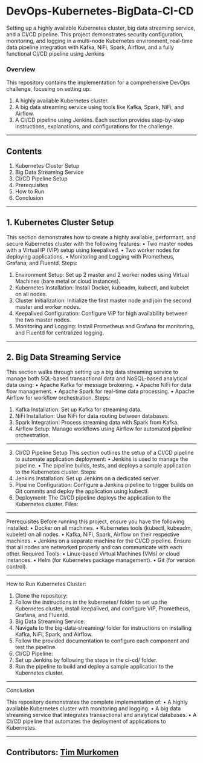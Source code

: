 # DevOps-Kubernetes-BigData-CI-CD
Setting up a highly available Kubernetes cluster, big data streaming service, and a CI/CD pipeline. This project demonstrates security configuration, monitoring, and logging in a multi-node Kubernetes environment, real-time data pipeline integration with Kafka, NiFi, Spark, Airflow, and a fully functional CI/CD pipeline using Jenkins

### Overview
This repository contains the implementation for a comprehensive DevOps challenge, focusing on setting up:
1.	A highly available Kubernetes cluster.
2.	A big data streaming service using tools like Kafka, Spark, NiFi, and Airflow.
3.	A CI/CD pipeline using Jenkins.
Each section provides step-by-step instructions, explanations, and configurations for the challenge.
---
## Contents
1.	Kubernetes Cluster Setup
2.	Big Data Streaming Service
3.	CI/CD Pipeline Setup
4.	Prerequisites
5.	How to Run
6.	Conclusion
----

## 1. Kubernetes Cluster Setup
This section demonstrates how to create a highly available, performant, and secure Kubernetes cluster with the following features:
•	Two master nodes with a Virtual IP (VIP) setup using keepalived.
•	Two worker nodes for deploying applications.
•	Monitoring and Logging with Prometheus, Grafana, and Fluentd.
Steps:
1.	Environment Setup: Set up 2 master and 2 worker nodes using Virtual Machines (bare metal or cloud instances).
2.	Kubernetes Installation: Install Docker, kubeadm, kubectl, and kubelet on all nodes.
3.	Cluster Initialization: Initialize the first master node and join the second master and worker nodes.
4.	Keepalived Configuration: Configure VIP for high availability between the two master nodes.
5.	Monitoring and Logging: Install Prometheus and Grafana for monitoring, and Fluentd for centralized logging.

---
## 2. Big Data Streaming Service
This section walks through setting up a big data streaming service to manage both SQL-based transactional data and NoSQL-based analytical data using:
•	Apache Kafka for message brokering.
•	Apache NiFi for data flow management.
•	Apache Spark for real-time data processing.
•	Apache Airflow for workflow orchestration.
Steps:
1.	Kafka Installation: Set up Kafka for streaming data.
2.	NiFi Installation: Use NiFi for data routing between databases.
3.	Spark Integration: Process streaming data with Spark from Kafka.
4.	Airflow Setup: Manage workflows using Airflow for automated pipeline orchestration.

---

3. CI/CD Pipeline Setup
This section outlines the setup of a CI/CD pipeline to automate application deployment:
•	Jenkins is used to manage the pipeline.
•	The pipeline builds, tests, and deploys a sample application to the Kubernetes cluster.
Steps:
1.	Jenkins Installation: Set up Jenkins on a dedicated server.
2.	Pipeline Configuration: Configure a Jenkins pipeline to trigger builds on Git commits and deploy the application using kubectl.
3.	Deployment: The CI/CD pipeline deploys the application to the Kubernetes cluster.
Files:
---
Prerequisites
Before running this project, ensure you have the following installed:
•	Docker on all machines.
•	Kubernetes tools (kubectl, kubeadm, kubelet) on all nodes.
•	Kafka, NiFi, Spark, Airflow on their respective machines.
•	Jenkins on a separate machine for the CI/CD pipeline.
Ensure that all nodes are networked properly and can communicate with each other.
Required Tools:
•	Linux-based Virtual Machines (VMs) or cloud instances.
•	Helm (for Kubernetes package management).
•	Git (for version control).

----
How to Run Kubernetes Cluster:

1.	Clone the repository:
2.	Follow the instructions in the kubernetes/ folder to set up the Kubernetes cluster, install keepalived, and configure VIP, Prometheus, Grafana, and Fluentd.
2. Big Data Streaming Service:
1.	Navigate to the big-data-streaming/ folder for instructions on installing Kafka, NiFi, Spark, and Airflow.
2.	Follow the provided documentation to configure each component and test the pipeline.
3. CI/CD Pipeline:
1.	Set up Jenkins by following the steps in the ci-cd/ folder.
2.	Run the pipeline to build and deploy a sample application to the Kubernetes cluster.
---
Conclusion

This repository demonstrates the complete implementation of:
•	A highly available Kubernetes cluster with monitoring and logging.
•	A big data streaming service that integrates transactional and analytical databases.
•	A CI/CD pipeline that automates the deployment of applications to Kubernetes.


---
Contributors: [Tim Murkomen](https://github.com/Timoo20) 
---
